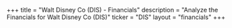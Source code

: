 +++
title = "Walt Disney Co (DIS) - Financials"
description = "Analyze the Financials for Walt Disney Co (DIS)"
ticker = "DIS"
layout = "financials"
+++

